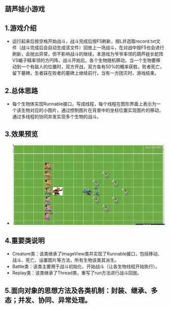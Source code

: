 ## 葫芦娃小游戏
## 1.游戏介绍
* 运行起来后按空格开始战斗，战斗完成后按F5刷新，按L并选取record.txt文件（战斗完成后会自动生成该文件）回放上一场战斗，在对战中按F5也会进行刷新，会抛出异常，但不影响战斗的继续。本游戏为爷爷率领的葫芦娃长蛇阵VS蝎子精率领的方円阵，战斗开始后，各个生物随机移动，当一个生物要移动到一个有敌人的位置时，双方开战，双方各有50%的概率获胜，败者死亡，留下墓碑，生者踩在败者的墓碑上继续前行，当有一方团灭时，游戏结束。
## 2.总体思路
* 每个生物体实现Runnable接口，写成线程，每个线程在图形界面上表示为一个该生物对应的小图片，通过控制图片在背景中的坐标位置实现图片的移动，通过多线程的协同并发实现多个生物的战斗。
## 3.效果预览
* ![gif](./demo.gif)
## 4.重要类说明
* Creature类：该类继承了ImageView类并实现了Runnable接口，包括移动、战斗、死亡、设置图片等方法，所有生物该类其派生。
* Battle类：该类主要用于战斗初始化、开始战斗（让各生物线程开始执行）。
* Replay类：该类继承了Thread类，重写了run方法进行战斗回放。
## 5.面向对象的思想方法及各类机制：封装、继承、多态；并发、协同、异常处理。

